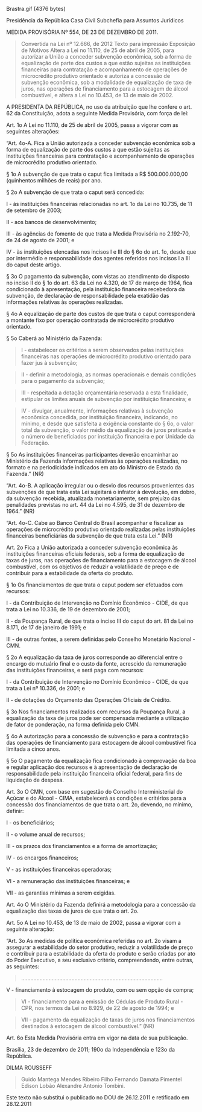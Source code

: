 Brastra.gif (4376 bytes)

Presidência da República
Casa Civil
Subchefia para Assuntos Jurídicos


MEDIDA PROVISÓRIA Nº 554, DE 23 DE DEZEMBRO DE 2011.

> Convertida na Lei nº 12.666, de 2012
Texto para impressão
Exposição de Motivos
Altera a Lei no 11.110, de 25 de abril de 2005, para autorizar a União a conceder subvenção econômica, sob a forma de equalização de parte dos custos a que estão sujeitas as instituições financeiras para contratação e acompanhamento de operações de microcrédito produtivo orientado e autoriza a concessão de subvenção econômica, sob a modalidade de equalização de taxa de juros, nas operações de financiamento para a estocagem de álcool combustível, e altera a Lei no 10.453, de 13 de maio de 2002.


A PRESIDENTA DA REPÚBLICA, no uso da atribuição que lhe confere o art. 62 da Constituição, adota a seguinte Medida Provisória, com força de lei:

Art. 1o  A Lei no 11.110, de 25 de abril de 2005, passa a vigorar com as seguintes alterações:



“Art. 4o-A.  Fica a União autorizada a conceder subvenção econômica sob a forma de equalização de parte dos custos a que estão sujeitas as instituições financeiras para contratação e acompanhamento de operações de microcrédito produtivo orientado.

§ 1o  A subvenção de que trata o caput fica limitada a R$ 500.000.000,00 (quinhentos milhões de reais) por ano.

§ 2o  A subvenção de que trata o caput será concedida:

I - às instituições financeiras relacionadas no art. 1o da Lei no 10.735, de 11 de setembro de 2003;

II - aos bancos de desenvolvimento;

III - às agências de fomento de que trata a Medida Provisória no 2.192-70, de 24 de agosto de 2001; e

IV - às instituições elencadas nos incisos I e III do § 6o do art. 1o, desde que por intermédio e responsabilidade dos agentes referidos nos incisos I a III do caput deste artigo.

§ 3o  O pagamento da subvenção, com vistas ao atendimento do disposto no inciso II do § 1o do art. 63 da Lei no 4.320, de 17 de março de 1964, fica condicionado à apresentação, pela instituição financeira recebedora da subvenção, de declaração de responsabilidade pela exatidão das informações relativas às operações realizadas.

§ 4o  A equalização de parte dos custos de que trata o caput corresponderá a montante fixo por operação contratada de microcrédito produtivo orientado.

§ 5o  Caberá ao Ministério da Fazenda:

> I - estabelecer os critérios a serem observados pelas instituições financeiras nas operações de microcrédito produtivo orientado para fazer jus à subvenção;

> II - definir a metodologia, as normas operacionais e demais condições para o pagamento da subvenção;

> III - respeitada a dotação orçamentária reservada a esta finalidade, estipular os limites anuais de subvenção por instituição financeira; e

> IV - divulgar, anualmente, informações relativas à subvenção econômica concedida, por instituição financeira, indicando, no mínimo, e desde que satisfeita a exigência constante do § 6o, o valor total da subvenção, o valor médio da equalização de juros praticada e o número de beneficiados por instituição financeira e por Unidade da Federação.

§ 5o  As instituições financeiras participantes deverão encaminhar ao Ministério da Fazenda informações relativas às operações realizadas, no formato e na periodicidade indicados em ato do Ministro de Estado da Fazenda.”  (NR)

“Art. 4o-B.  A aplicação irregular ou o desvio dos recursos provenientes das subvenções de que trata esta Lei sujeitará o infrator à devolução, em dobro, da subvenção recebida, atualizada monetariamente, sem prejuízo das penalidades previstas no art. 44 da Lei no 4.595, de 31 de dezembro de 1964.”  (NR)

“Art. 4o-C.  Cabe ao Banco Central do Brasil acompanhar e fiscalizar as operações de microcrédito produtivo orientado realizadas pelas instituições financeiras beneficiárias da subvenção de que trata esta Lei.” (NR)

Art. 2o  Fica a União autorizada a conceder subvenção econômica às instituições financeiras oficiais federais, sob a forma de equalização de taxas de juros, nas operações de financiamento para a estocagem de álcool combustível, com os objetivos de reduzir a volatilidade de preço e de contribuir para a estabilidade da oferta do produto.

§ 1o  Os financiamentos de que trata o caput podem ser efetuados com recursos:

I - da Contribuição de Intervenção no Domínio Econômico - CIDE, de que trata a Lei no 10.336, de 19 de dezembro de 2001;

II - da Poupança Rural, de que trata o inciso III do caput do art. 81 da Lei no 8.171, de 17 de janeiro de 1991; e

III - de outras fontes, a serem definidas pelo Conselho Monetário Nacional - CMN.

§ 2o  A equalização da taxa de juros corresponde ao diferencial entre o encargo do mutuário final e o custo da fonte, acrescido da remuneração das instituições financeiras, e será paga com recursos:

I - da Contribuição de Intervenção no Domínio Econômico - CIDE, de que trata a Lei nº 10.336, de 2001; e

II - de dotações do Orçamento das Operações Oficiais de Crédito.

§ 3o  Nos financiamentos realizados com recursos da Poupança Rural, a equalização da taxa de juros pode ser compensada mediante a utilização de fator de ponderação, na forma definida pelo CMN.

§ 4o  A autorização para a concessão de subvenção e para a contratação das operações de financiamento para estocagem de álcool combustível fica limitada a cinco anos.

§ 5o  O pagamento da equalização fica condicionado à comprovação da boa e regular aplicação dos recursos e à apresentação de declaração de responsabilidade pela instituição financeira oficial federal, para fins de liquidação de despesa.

Art. 3o  O CMN, com base em sugestão do Conselho Interministerial do Açúcar e do Álcool - CIMA, estabelecerá as condições e critérios para a concessão dos financiamentos de que trata o art. 2o, devendo, no mínimo, definir:

I - os beneficiários;

II - o volume anual de recursos;

III - os prazos dos financiamentos e a forma de amortização;

IV - os encargos financeiros;

V - as instituições financeiras operadoras;

VI - a remuneração das instituições financeiras; e

VII - as garantias mínimas a serem exigidas.

Art. 4o  O Ministério da Fazenda definirá a metodologia para a concessão da equalização das taxas de juros de que trata o art. 2o.

Art. 5o  A Lei no 10.453, de 13 de maio de 2002, passa a vigorar com a seguinte alteração:



“Art. 3o  As medidas de política econômica referidas no art. 2o visam a assegurar a estabilidade do setor produtivo, reduzir a volatilidade de preço e contribuir para a estabilidade da oferta do produto e serão criadas por ato do Poder Executivo, a seu exclusivo critério, compreendendo, entre outras, as seguintes:

> .............................................................................................

V - financiamento à estocagem do produto, com ou sem opção de compra;

> VI - financiamento para a emissão de Cédulas de Produto Rural - CPR, nos termos da Lei no 8.929, de 22 de agosto de 1994; e

> VII - pagamento da equalização de taxas de juros nos financiamentos destinados à estocagem de álcool combustível.” (NR)

Art. 6o  Esta Medida Provisória entra em vigor na data de sua publicação.

Brasília, 23 de dezembro de 2011; 190o da Independência e 123o da República.

DILMA ROUSSEFF
> Guido Mantega
> Mendes Ribeiro Filho
> Fernando Damata Pimentel
> Edison  Lobão
> Alexandre Antonio Tombini.

Este texto não substitui o publicado no DOU de 26.12.2011 e retificado em 28.12.2011





















